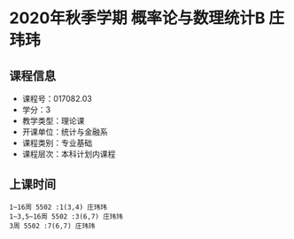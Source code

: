 # 2020年秋季学期 概率论与数理统计B 庄玮玮






## 课程信息

- 课程号：017082.03
- 学分：3
- 教学类型：理论课
- 开课单位：统计与金融系
- 课程类别：专业基础
- 课程层次：本科计划内课程

## 上课时间

```
1~16周 5502 :1(3,4) 庄玮玮
1~3,5~16周 5502 :3(6,7) 庄玮玮
3周 5502 :7(6,7) 庄玮玮
```

